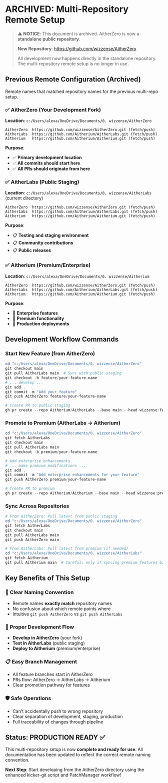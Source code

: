 # ARCHIVED: Multi-Repository Remote Setup

> **⚠️ NOTICE**: This document is archived. AitherZero is now a **standalone public repository**.
>
> **New Repository**: https://github.com/wizzense/AitherZero
>
> All development now happens directly in the standalone repository. The multi-repository remote setup is no longer in use.

## Previous Remote Configuration (Archived)

Remote names that matched repository names for the previous multi-repo setup.

### ✅ AitherZero (Your Development Fork)

**Location**: `c:/Users/alexa/OneDrive/Documents/0. wizzense/AitherZero`

```text
AitherZero  https://github.com/wizzense/AitherZero.git (fetch/push)
AitherLabs  https://github.com/Aitherium/AitherLabs.git (fetch/push)
Aitherium   https://github.com/Aitherium/Aitherium.git (fetch/push)
```

**Purpose**:
- ✅ **Primary development location**
- ✅ **All commits should start here**
- ✅ **All PRs should originate from here**

### ✅ AitherLabs (Public Staging)

**Location**: `c:/Users/alexa/OneDrive/Documents/0. wizzense/AitherLabs` (current directory)

```text
AitherZero  https://github.com/wizzense/AitherZero.git (fetch/push)
AitherLabs  https://github.com/Aitherium/AitherLabs.git (fetch/push)
Aitherium   https://github.com/Aitherium/Aitherium.git (fetch/push)
```

**Purpose**:
- 📋 **Testing and staging environment**
- 📋 **Community contributions**
- 📋 **Public releases**

### ✅ Aitherium (Premium/Enterprise)

**Location**: `c:/Users/alexa/OneDrive/Documents/0. wizzense/Aitherium`

```text
AitherZero  https://github.com/wizzense/AitherZero.git (fetch/push)
AitherLabs  https://github.com/Aitherium/AitherLabs.git (fetch/push)
Aitherium   https://github.com/Aitherium/Aitherium.git (fetch/push)
```

**Purpose**:
- 🎯 **Enterprise features**
- 🎯 **Premium functionality**
- 🎯 **Production deployments**

## Development Workflow Commands

### Start New Feature (from AitherZero)
```powershell
cd "c:/Users/alexa/OneDrive/Documents/0. wizzense/AitherZero"
git checkout main
git pull AitherLabs main  # Sync with public staging
git checkout -b feature/your-feature-name
# ... develop ...
git add .
git commit -m "Add your feature"
git push AitherZero feature/your-feature-name

# Create PR to public staging
gh pr create --repo Aitherium/AitherLabs --base main --head wizzense:feature/your-feature-name
```

### Promote to Premium (AitherLabs → Aitherium)
```powershell
cd "c:/Users/alexa/OneDrive/Documents/0. wizzense/AitherZero"
git fetch AitherLabs
git checkout main
git pull AitherLabs main
git checkout -b premium/your-feature-name

# Add enterprise enhancements
# ... make premium modifications ...
git add .
git commit -m "Add enterprise enhancements for your feature"
git push AitherZero premium/your-feature-name

# Create PR to premium
gh pr create --repo Aitherium/Aitherium --base main --head wizzense:premium/your-feature-name
```

### Sync Across Repositories
```powershell
# From AitherZero: Pull latest from public staging
cd "c:/Users/alexa/OneDrive/Documents/0. wizzense/AitherZero"
git fetch AitherLabs
git checkout main
git pull AitherLabs main
git push AitherZero main

# From AitherLabs: Pull latest from premium (if needed)
cd "c:/Users/alexa/OneDrive/Documents/0. wizzense/AitherLabs"
git fetch Aitherium
git pull Aitherium main  # Careful: only if syncing premium features back
```

## Key Benefits of This Setup

### 🎯 **Clear Naming Convention**
- Remote names **exactly match** repository names
- No confusion about which remote points where
- Intuitive `git push AitherZero` vs `git push AitherLabs`

### 🔄 **Proper Development Flow**
- **Develop in AitherZero** (your fork)
- **Test in AitherLabs** (public staging)
- **Deploy to Aitherium** (premium/enterprise)

### 📋 **Easy Branch Management**
- All feature branches start in AitherZero
- PRs flow: AitherZero → AitherLabs → Aitherium
- Clear promotion pathway for features

### 🛡️ **Safe Operations**
- Can't accidentally push to wrong repository
- Clear separation of development, staging, production
- Full traceability of changes through pipeline

## Status: PRODUCTION READY ✅

This multi-repository setup is now **complete and ready for use**. All documentation has been updated to reflect the correct remote naming convention.

**Next Step**: Start developing from the AitherZero directory using the enhanced kicker-git script and PatchManager workflow!
